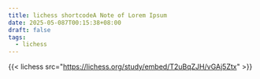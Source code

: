 ```yaml
---
title: lichess shortcodeA Note of Lorem Ipsum
date: 2025-05-087T00:15:38+08:00
draft: false
tags:
  - lichess
---
```


{{< lichess src="https://lichess.org/study/embed/T2uBqZJH/vGAj5Ztx" >}}
